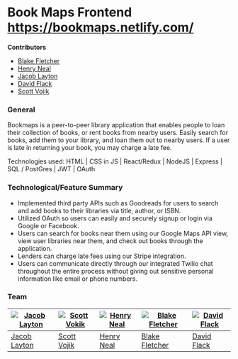 # Book Maps Frontend https://bookmaps.netlify.com/

**Contributors**

- [Blake Fletcher](https://github.com/blkfltchr)
- [Henry Neal](https://github.com/henron1)
- [Jacob Layton](https://github.com/JacobLayton)
- [David Flack](https://github.com/Zooheck)
- [Scott Vojik](https://github.com/sk-vojik)

### General

Bookmaps is a peer-to-peer library application that enables people to loan their collection of books, or rent books from nearby users. Easily search for books, add them to your library, and loan them out to nearby users. If a user is late in returning your book, you may charge a late fee.

Technologies used: HTML | CSS in JS | React/Redux | NodeJS | Express | SQL / PostGres | JWT | OAuth

### Technological/Feature Summary

- Implemented third party APIs such as Goodreads for users to search and add books to their libraries via title, author, or ISBN.
- Utilized OAuth so users can easily and securely signup or login via Google or Facebook.
- Users can search for books near them using our Google Maps API view, view user libraries near them, and check out books through the application.
- Lenders can charge late fees using our Stripe integration.
- Users can communicate directly through our integrated Twilio chat throughout the entire process without giving out sensitive personal information like email or phone numbers.

### Team

| [![Jacob Layton](https://avatars0.githubusercontent.com/u/37566312?s=460&v=4)](https://github.com/JacobLayton) | [![Scott Vokik](https://avatars2.githubusercontent.com/u/42751802?s=460&v=4)](https://github.com/sk-vojik) | [![Henry Neal](https://media.licdn.com/dms/image/C4E03AQGWcgcV6Q5_Dw/profile-displayphoto-shrink_800_800/0?e=1561593600&v=beta&t=EJ8MOhLhGCFf-sjxvYgM4t0TptR-p0DlXn6z33rcCRQ)](https://github.com/henron1) | [![Blake Fletcher](https://avatars3.githubusercontent.com/u/27979651?s=400&v=4)](https://github.com/blkfltchr) | [![David Flack](https://media.licdn.com/dms/image/C5603AQGnOSz0Yq14ww/profile-displayphoto-shrink_800_800/0?e=1561593600&v=beta&t=ORmPXWAmZYH-Z3Pt2Y8i2W-OIUzraA-jPa5tF7nkUhc)](https://github.com/Zooheck) |
| -------------------------------------------------------------------------------------------------------------- | ---------------------------------------------------------------------------------------------------------- | ---------------------------------------------------------------------------------------------------------------------------------------------------------------------------------------------------------- | -------------------------------------------------------------------------------------------------------------- | ----------------------------------------------------------------------------------------------------------------------------------------------------------------------------------------------------------- |
| [Jacob Layton](https://github.com/JacobLayton)                                                                 | [Scott Vojik](https://github.com/sk-vojik)                                                                 | [Henry Neal](https://github.com/henron1)                                                                                                                                                                   | [Blake Fletcher](https://github.com/blkfltchr)                                                                 | [David Flack](https://github.com/Zooheck)                                                                                                                                                                   |
